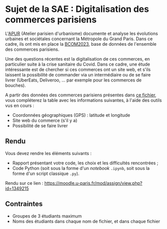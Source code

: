 # Sujet de la SAE : Digitalisation des commerces parisiens

L'[APUR](https://www.apur.org/) (Atelier parisien d'urbanisme) documente et analyse les évolutions urbaines et sociétales concernant la Métropole du Grand Paris. Dans ce cadre, ils ont mis en place la [BCOM2023](https://geocatalogue.apur.org/catalogue/srv/fre/catalog.search#/metadata/96df6162-0683-4ac2-9471-074c5bdd76fe), base de données de l'ensemble des commerces parisiens.

Une des questions récentes est la digitalisation de ces commerces, en particulier suite à la crise sanitaire du Covid. Dans ce cadre, une étude intéressante est de chercher si ces commerces ont un site web, et s'ils laissent la possibilité de commander via un intermédiaire ou de se faire livrer (UberEats, Deliveroo, ... par exemple pour les commerces de bouches).

A partir des données des commerces parisiens présentes dans [ce fichier](https://1drv.ms/x/c/ca369afbc2299304/EUHdbhlbJZ9AggnIqZ64x9cBlcZF3VREdaDcEaYRVdgqdw?e=nWTlMe), vous compléterez la table avec les informations suivantes, à l'aide des outils vus en cours :

- Coordonnées géographiques (GPS) : latitude et longitude
- Site web du commerce (s'il y a)
- Possibilité de se faire livrer

## Rendu

Vous devez rendre les éléments suivants :

- Rapport présentant votre code, les choix et les difficultés rencontrées ;
- Code Python (soit sous la forme d'un *notebook* `.ipynb`, soit sous la forme d'un script classique `.py`).

Rendu sur ce lien : <https://moodle.u-paris.fr/mod/assign/view.php?id=1349215>

## Contraintes

- Groupes de 3 étudiants maximum
- Noms des étudiants dans chaque nom de fichier, et dans chaque fichier

  


